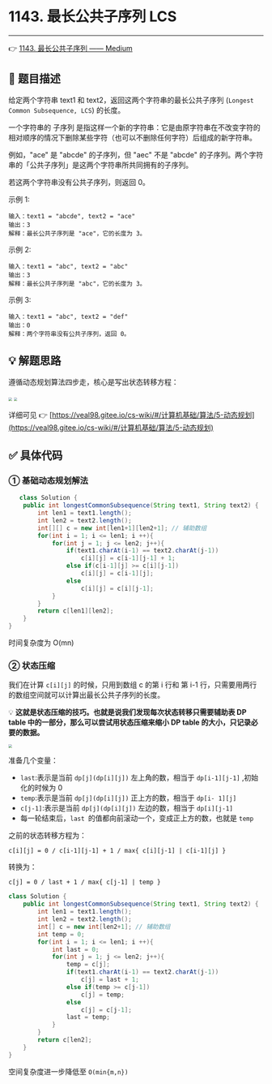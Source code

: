 # 1143. 最长公共子序列 LCS

---

👉 [1143. 最长公共子序列 —— Medium](https://leetcode-cn.com/problems/longest-common-subsequence/)

## 📜 题目描述

给定两个字符串 text1 和 text2，返回这两个字符串的最长公共子序列 (`Longest Common Subsequence, LCS`) 的长度。

一个字符串的 子序列 是指这样一个新的字符串：它是由原字符串在不改变字符的相对顺序的情况下删除某些字符（也可以不删除任何字符）后组成的新字符串。

例如，"ace" 是 "abcde" 的子序列，但 "aec" 不是 "abcde" 的子序列。两个字符串的「公共子序列」是这两个字符串所共同拥有的子序列。

若这两个字符串没有公共子序列，则返回 0。

示例 1:

```
输入：text1 = "abcde", text2 = "ace" 
输出：3  
解释：最长公共子序列是 "ace"，它的长度为 3。
```


示例 2:

```
输入：text1 = "abc", text2 = "abc"
输出：3
解释：最长公共子序列是 "abc"，它的长度为 3。
```


示例 3:

```
输入：text1 = "abc", text2 = "def"
输出：0
解释：两个字符串没有公共子序列，返回 0。
```

## 💡 解题思路 

遵循动态规划算法四步走，核心是写出状态转移方程：

<img src="https://gitee.com/veal98/images/raw/master/img/20201004154015.png" style="zoom:42%;" />

<img src="https://gitee.com/veal98/images/raw/master/img/20201004155021.png" style="zoom:42%;" />

详细可见 👉 [https://veal98.gitee.io/cs-wiki/#/计算机基础/算法/5-动态规划](https://veal98.gitee.io/cs-wiki/#/计算机基础/算法/5-动态规划)

## ✅  具体代码 

### ① 基础动态规划解法


```java
   class Solution {
    public int longestCommonSubsequence(String text1, String text2) {
        int len1 = text1.length();
        int len2 = text2.length();
        int[][] c = new int[len1+1][len2+1]; // 辅助数组
        for(int i = 1; i <= len1; i ++){
            for(int j = 1; j <= len2; j++){
                if(text1.charAt(i-1) == text2.charAt(j-1))
                    c[i][j] = c[i-1][j-1] + 1;
                else if(c[i-1][j] >= c[i][j-1])
                    c[i][j] = c[i-1][j];
                else
                    c[i][j] = c[i][j-1];
            }
        }
        return c[len1][len2];
    }
}
```

时间复杂度为 O(mn)

### ② 状态压缩

我们在计算 `c[i][j]` 的时候，只用到数组 c 的第 i 行和 第 i-1 行，只需要用两行的数组空间就可以计算出最长公共子序列的长度。

💡 **这就是状态压缩的技巧。也就是说我们发现每次状态转移只需要辅助表 DP table 中的一部分，那么可以尝试用状态压缩来缩小 DP table 的大小，只记录必要的数据。**

<img src="https://gitee.com/veal98/images/raw/master/img/20201006120306.png" style="zoom: 45%;" />

准备几个变量：

- `last`:表示是当前 `dp[j](dp[i][j])` 左上角的数，相当于 `dp[i-1][j-1]` ,初始化的时候为 0
- `temp`:表示是当前 `dp[j](dp[i][j])` 正上方的数，相当于 `dp[i- 1][j]` 
- `c[j-1]`:表示是当前 `dp[j](dp[i][j])` 左边的数，相当于 `dp[i][j-1]`
- 每一轮结束后，`last `的值都向前滚动一个，变成正上方的数，也就是 `temp`

之前的状态转移方程为：

`c[i][j] = 0 / c[i-1][j-1] + 1 / max{ c[i][j-1] | c[i-1][j] }`

转换为：

`c[j] = 0 / last + 1 / max{ c[j-1] | temp }`

```java
class Solution {
    public int longestCommonSubsequence(String text1, String text2) {
        int len1 = text1.length();
        int len2 = text2.length();
        int[] c = new int[len2+1]; // 辅助数组
        int temp = 0;
        for(int i = 1; i <= len1; i ++){
            int last = 0;
            for(int j = 1; j <= len2; j++){
                temp = c[j];
                if(text1.charAt(i-1) == text2.charAt(j-1))
                    c[j] = last + 1;
                else if(temp >= c[j-1])
                    c[j] = temp;
                else
                    c[j] = c[j-1];
                last = temp;
            }
        }
        return c[len2];
    }
}
```

空间复杂度进一步降低至  `O(min{m,n})`